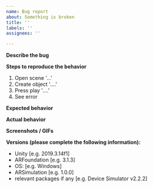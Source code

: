 ```yaml
---
name: Bug report
about: Something is broken
title: ''
labels: ''
assignees: ''

---
```


**Describe the bug**
<!-- A clear and concise description of what the bug is. -->

**Steps to reproduce the behavior**
1. Open scene '...'
2. Create object '....'
3. Press play '....'
4. See error

**Expected behavior**
<!-- a clear and concise description of what you expected to happen. -->

**Actual behavior**
<!-- what happened instead-->

**Screenshots / GIFs**
<!-- If applicable, add screenshots or GIFs or video links to help explain your problem. -->

**Versions (please complete the following information):**
 - Unity [e.g. 2019.3.14f1]
 - ARFoundation [e.g. 3.1.3] 
 - OS: [e.g. Windows]
 - ARSimulation [e.g. 1.0.0]
 - relevant packages if any [e.g. Device Simulator v2.2.2]
